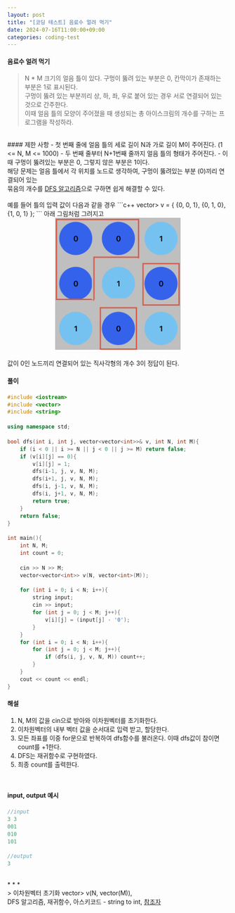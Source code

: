 ```yaml
---
layout: post
title: "[코딩 테스트] 음료수 얼려 먹기"
date: 2024-07-16T11:00:00+09:00
categories: coding-test
---
```

#### 음료수 얼려 먹기
> N * M 크기의 얼음 틀이 있다. 구멍이 뚫려 있는 부분은 0, 칸막이가 존재하는 부분은 1로 표시된다. <br>
구멍이 뚫려 있는 부분끼리 상, 하, 좌, 우로 붙어 있는 경우 서로 연결되어 있는 것으로 간주한다. <br>
이때 얼음 틀의 모양이 주어졌을 때 생성되는 총 아이스크림의 개수를 구하는 프로그램을 작성하라.

<br>
#### 제한 사항
- 첫 번째 줄에 얼음 틀의 세로 길이 N과 가로 길이 M이 주어진다. (1 <= N, M <= 1000)
- 두 번째 줄부터 N+1번째 줄까지 얼음 틀의 형태가 주어진다.
- 이때 구멍이 뚫려있는 부분은 0, 그렇지 않은 부분은 1이다.

<br>
해당 문제는 얼음 틀에서 각 위치를 노드로 생각하여, 구멍이 뚫려있는 부분 (0)끼리 연결되어 있는 <br>
묶음의 개수를 <a href = "/algorithm/2024/07/09/algo3.html">DFS 알고리즘</a>으로 구하면 쉽게 해결할 수 있다.<br>

<br>
예를 들어 틀의 입력 값이 다음과 같을 경우
```c++
vector<vector<int>> v = {
    {0, 0, 1},
    {0, 1, 0},
    {1, 0, 1}
};
```
아래 그림처럼 그려지고<br>
<center>
<img src = "/public/img/cote3-1.png" height = "300px"></center>
<br>
값이 0인 노드끼리 연결되어 있는 직사각형의 개수 3이 정답이 된다.

<br>

#### 풀이
```c++
#include <iostream>
#include <vector>
#include <string>

using namespace std;

bool dfs(int i, int j, vector<vector<int>>& v, int N, int M){
    if (i < 0 || i >= N || j < 0 || j >= M) return false;
    if (v[i][j] == 0){
        v[i][j] = 1;
        dfs(i-1, j, v, N, M);
        dfs(i+1, j, v, N, M);
        dfs(i, j-1, v, N, M);
        dfs(i, j+1, v, N, M);
        return true;
    }
    return false;
}

int main(){
    int N, M;
    int count = 0;

    cin >> N >> M;
    vector<vector<int>> v(N, vector<int>(M));
    
    for (int i = 0; i < N; i++){
        string input;
        cin >> input;
        for (int j = 0; j < M; j++){
            v[i][j] = (input[j] - '0');
        }
    }
    for (int i = 0; i < N; i++){
        for (int j = 0; j < M; j++){
            if (dfs(i, j, v, N, M)) count++;
        }
    }
    cout << count << endl;
}
```

#### 해설
1. N, M의 값을 cin으로 받아와 이차원벡터를 초기화한다.
2. 이차원벡터의 내부 벡터 값을 순서대로 입력 받고, 할당한다.
3. 모든 좌표를 이중 for문으로 반복하여 dfs함수를 불러온다. 이때 dfs값이 참이면 count를 +1한다.
4. DFS는 재귀함수로 구현하였다.
5. 최종 count를 출력한다.

<br>

#### input, output 예시
```c++
//input
3 3
001
010
101

//output
3
```

<br>
* * *
<br>
> 이차원벡터 초기화 vector<vector<int>> v(N, vector<int>(M)),<br>
DFS 알고리즘, 재귀함수, 아스키코드 - string to int, <a href = "/c++/2024/07/08/cpp1.html">참조자</a>